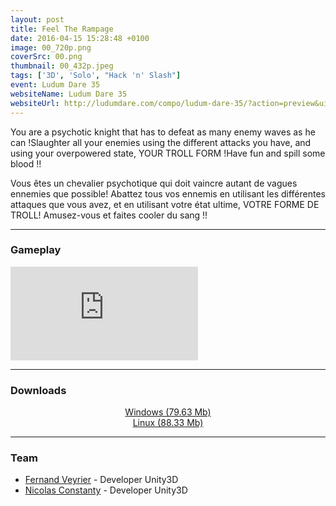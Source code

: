 ```yaml
---
layout: post
title: Feel The Rampage
date: 2016-04-15 15:28:48 +0100
image: 00_720p.png
coverSrc: 00.png
thumbnail: 00_432p.jpeg
tags: ['3D', 'Solo', "Hack 'n' Slash"]
event: Ludum Dare 35
websiteName: Ludum Dare 35
websiteUrl: http://ludumdare.com/compo/ludum-dare-35/?action=preview&uid=85713
---
```

You are a psychotic knight that has to defeat as many enemy waves as he can !Slaughter all your enemies using the different attacks you have, and using your overpowered state, YOUR TROLL FORM !Have fun and spill some blood !!

Vous êtes un chevalier psychotique qui doit vaincre autant de vagues ennemies que possible! Abattez tous vos ennemis en utilisant les différentes attaques que vous avez, et en utilisant votre état ultime, VOTRE FORME DE TROLL! Amusez-vous et faites cooler du sang !!

***

### Gameplay
<iframe src="https://www.youtube.com/embed/vz-GSGT6a3U" frameborder="0" frameborder="0" allow="accelerometer; clipboard-write; encrypted-media; gyroscope; picture-in-picture" allowfullscreen></iframe>

***

### Downloads
<p style="text-align: center;margin: 0;"><a href="https://1drv.ms/u/s!AoYk8X2I2PMgmfNP8fJX0_XcK3PE1g?e=Kef0UU">Windows (79.63 Mb)</a></p>
<p style="text-align: center;margin: 0;"><a href="https://1drv.ms/u/s!AoYk8X2I2PMgmfNQnYte5OsYWPMY7w?e=NfOCux">Linux (88.33 Mb)</a></p>

***

### Team
* [Fernand Veyrier](https://www.linkedin.com/in/fernand-veyrier-26372596/) - Developer Unity3D
* [Nicolas Constanty](https://fr.linkedin.com/in/nicolas-constanty-653232113) - Developer Unity3D
